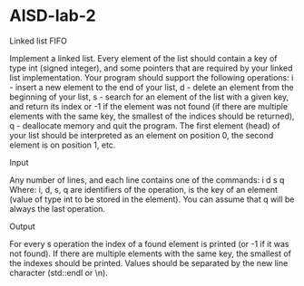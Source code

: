 # AISD-lab-2

  Linked list FIFO

Implement a linked list. Every element of the list should contain a key of type int (signed integer), and some pointers that are required by your linked list implementation.
Your program should support the following operations:
i - insert a new element to the end of your list,
d - delete an element from the beginning of your list,
s - search for an element of the list with a given key, and return its index or -1 if the element was not found (if there are multiple elements with the same key, the smallest of the indices should be returned),
q - deallocate memory and quit the program.
The first element (head) of your list should be interpreted as an element on position 0, the second element is on position 1, etc.

  Input

Any number of lines, and each line contains one of the commands:
i <key>
d
s <key>
q
Where:
i, d, s, q are identifiers of the operation,
<key> is the key of an element (value of type int to be stored in the element).
You can assume that q will be always the last operation.
  
  Output

For every s operation the index of a found element is printed (or -1 if it was not found). If there are multiple elements with the same key, the smallest of the indexes should be printed. Values should be separated by the new line character (std::endl or \n).
